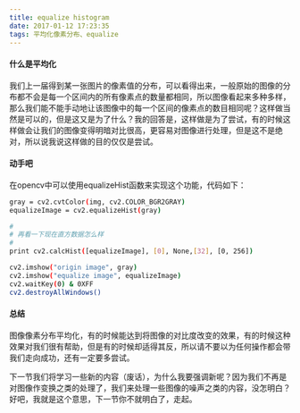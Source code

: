 ```yaml
---
title: equalize histogram
date: 2017-01-12 17:23:35
tags: 平均化像素分布、equalize
---
```


#### 什么是平均化

我们上一届得到某一张图片的像素值的分布，可以看得出来，一般原始的图像的分布都不会是每一个区间内的所有像素点的数量都相同，所以图像看起来多种多样，那么我们能不能手动地让该图像中的每一个区间的像素点的数目相同呢？这样做当然是可以的，但是这又是为了什么？我的回答是，这样做是为了尝试，有的时候这样做会让我们的图像变得明暗对比很高，更容易对图像进行处理，但是这不是绝对，所以说我说这样做的目的仅仅是尝试。

#### 动手吧

在opencv中可以使用equalizeHist函数来实现这个功能，代码如下：

```bash
gray = cv2.cvtColor(img, cv2.COLOR_BGR2GRAY)
equalizeImage = cv2.equalizeHist(gray)

#
# 再看一下现在直方数据怎么样
#
print cv2.calcHist([equalizeImage], [0], None,[32], [0, 256])

cv2.imshow("origin image", gray)
cv2.imshow("equalize image", equalizeImage)
cv2.waitKey(0) & 0XFF
cv2.destroyAllWindows()
```

#### 总结

图像像素分布平均化，有的时候能达到将图像的对比度改变的效果，有的时候这种效果对我们很有帮助，但是有的时候却适得其反，所以请不要以为任何操作都会带我们走向成功，还有一定要多尝试。

下一节我们将学习一些新的内容（废话），为什么我要强调新呢？因为我们不再是对图像作变换之类的处理了，我们来处理一些图像的噪声之类的内容，没怎明白？好吧，我就是这个意思，下一节你不就明白了，走起。
